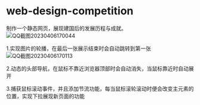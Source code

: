 # web-design-competition
制作一个静态网页，展现建国后的发展历程与成就。
![QQ截图20230406170044](https://user-images.githubusercontent.com/60060657/230328758-849a6385-7845-4396-8ea7-c3264c94466e.png)

1.实现图片的轮播，在最后一张展示结束时会自动跳转到第一张
![QQ截图20230406170113](https://user-images.githubusercontent.com/60060657/230329033-492a2175-92a6-4c09-b757-9012f8b53fe9.png)

2.动态的头部导航，在鼠标不靠近浏览器顶部时会自动消失，当鼠标靠近时自动展开

3.捕获鼠标滚动事件，并且添加节流功能，每当鼠标滚轮滚动时便会改变主元素的位置，实现下拉展现新页面的功能
